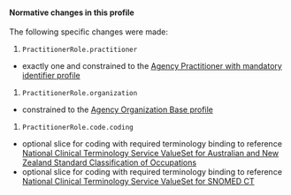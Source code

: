 #### Normative changes in this profile
The following specific changes were made:

<!--
1. `PractitionerRole`
- added an invariant such that a practitioner or an organisation must be present
-->
1. `PractitionerRole.practitioner`
- exactly one and constrained to the [Agency Practitioner with mandatory identifier profile](StructureDefinition-practitioner-ident-1.html)
1. `PractitionerRole.organization`
- constrained to the [Agency Organization Base profile](StructureDefinition-organization-dh-base-1.html)
1. `PractitionerRole.code.coding`
- optional slice for coding with required terminology binding to reference [National Clinical Terminology Service ValueSet for Australian and New Zealand Standard Classification of Occupations](https://healthterminologies.gov.au/fhir/ValueSet/anzsco-1)
- optional slice for coding with required terminology binding to reference [National Clinical Terminology Service ValueSet for SNOMED CT](https://healthterminologies.gov.au/fhir/ValueSet/practitioner-role-1)

<!--
#### Examples
The following examples have been added:
1. [Minimal example Practitioner Role](PractitionerRole-practitionerrole-min-example.html)
1. [Maximal example for Practitioner Role with all identifier slices](PractitionerRole-practitionerrole-max-example.html)
-->
